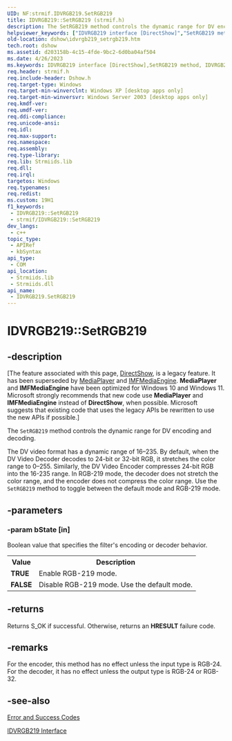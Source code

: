 ```yaml
---
UID: NF:strmif.IDVRGB219.SetRGB219
title: IDVRGB219::SetRGB219 (strmif.h)
description: The SetRGB219 method controls the dynamic range for DV encoding and decoding.
helpviewer_keywords: ["IDVRGB219 interface [DirectShow]","SetRGB219 method","IDVRGB219.SetRGB219","IDVRGB219::SetRGB219","IDVRGB219SetRGB219","SetRGB219","SetRGB219 method [DirectShow]","SetRGB219 method [DirectShow]","IDVRGB219 interface","dshow.idvrgb219_setrgb219","strmif/IDVRGB219::SetRGB219"]
old-location: dshow\idvrgb219_setrgb219.htm
tech.root: dshow
ms.assetid: d203158b-4c15-4fde-9bc2-6d0ba04af504
ms.date: 4/26/2023
ms.keywords: IDVRGB219 interface [DirectShow],SetRGB219 method, IDVRGB219.SetRGB219, IDVRGB219::SetRGB219, IDVRGB219SetRGB219, SetRGB219, SetRGB219 method [DirectShow], SetRGB219 method [DirectShow],IDVRGB219 interface, dshow.idvrgb219_setrgb219, strmif/IDVRGB219::SetRGB219
req.header: strmif.h
req.include-header: Dshow.h
req.target-type: Windows
req.target-min-winverclnt: Windows XP [desktop apps only]
req.target-min-winversvr: Windows Server 2003 [desktop apps only]
req.kmdf-ver: 
req.umdf-ver: 
req.ddi-compliance: 
req.unicode-ansi: 
req.idl: 
req.max-support: 
req.namespace: 
req.assembly: 
req.type-library: 
req.lib: Strmiids.lib
req.dll: 
req.irql: 
targetos: Windows
req.typenames: 
req.redist: 
ms.custom: 19H1
f1_keywords:
 - IDVRGB219::SetRGB219
 - strmif/IDVRGB219::SetRGB219
dev_langs:
 - c++
topic_type:
 - APIRef
 - kbSyntax
api_type:
 - COM
api_location:
 - Strmiids.lib
 - Strmiids.dll
api_name:
 - IDVRGB219.SetRGB219
---
```


# IDVRGB219::SetRGB219


## -description

\[The feature associated with this page, [DirectShow](/windows/win32/directshow/directshow), is a legacy feature. It has been superseded by [MediaPlayer](/uwp/api/Windows.Media.Playback.MediaPlayer) and [IMFMediaEngine](/windows/win32/api/mfmediaengine/nn-mfmediaengine-imfmediaengine). **MediaPlayer** and **IMFMediaEngine** have been optimized for Windows 10 and Windows 11. Microsoft strongly recommends that new code use **MediaPlayer** and **IMFMediaEngine** instead of **DirectShow**, when possible. Microsoft suggests that existing code that uses the legacy APIs be rewritten to use the new APIs if possible.\]

The <code>SetRGB219</code> method controls the dynamic range for DV encoding and decoding.



The DV video format has a dynamic range of 16–235. By default, when the DV Video Decoder decodes to 24-bit or 32-bit RGB, it stretches the color range to 0–255. Similarly, the DV Video Encoder compresses 24-bit RGB into the 16-235 range. In RGB-219 mode, the decoder does not stretch the color range, and the encoder does not compress the color range. Use the <code>SetRGB219</code> method to toggle between the default mode and RGB-219 mode.

## -parameters

### -param bState [in]

Boolean value that specifies the filter's encoding or decoder behavior.

<table>
<tr>
<th>Value
                </th>
<th>Description
                </th>
</tr>
<tr>
<td><b>TRUE</b></td>
<td>Enable RGB-219 mode.</td>
</tr>
<tr>
<td><b>FALSE</b></td>
<td>Disable RGB-219 mode. Use the default mode.</td>
</tr>
</table>

## -returns

Returns S_OK if successful. Otherwise, returns an <b>HRESULT</b> failure code.

## -remarks

For the encoder, this method has no effect unless the input type is RGB-24. For the decoder, it has no effect unless the output type is RGB-24 or RGB-32.

## -see-also

<a href="/windows/desktop/DirectShow/error-and-success-codes">Error and Success Codes</a>



<a href="/windows/desktop/api/strmif/nn-strmif-idvrgb219">IDVRGB219 Interface</a>